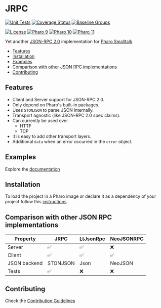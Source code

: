 # JRPC

[![Unit Tests](https://github.com/ba-st-dependencies/JRPC/actions/workflows/unit-tests.yml/badge.svg)](https://github.com/ba-st-dependencies/JRPC/actions/workflows/unit-tests.yml)
[![Coverage Status](https://codecov.io/github/ba-st-dependencies/JRPC/coverage.svg?branch=release-candidate)](https://codecov.io/gh/ba-st-dependencies/JRPC/branch/release-candidate)
[![Baseline Groups](https://github.com/ba-st-dependencies/JRPC/actions/workflows/loading-groups.yml/badge.svg)](https://github.com/ba-st-dependencies/JRPC/actions/workflows/loading-groups.yml)

[![License](https://img.shields.io/badge/license-MIT-blue.svg)](LICENSE)
[![Pharo 9](https://img.shields.io/badge/Pharo-9.0-%23aac9ff.svg)](https://pharo.org/download)
[![Pharo 10](https://img.shields.io/badge/Pharo-10-%23aac9ff.svg)](https://pharo.org/download)
[![Pharo 11](https://img.shields.io/badge/Pharo-11-%23aac9ff.svg)](https://pharo.org/download)

Yet another [JSON-RPC 2.0](https://www.jsonrpc.org/specification) implementation
for [Pharo Smalltalk](https://www.pharo.org)

- [Features](#features)
- [Installation](#installation)
- [Examples](#examples)
- [Comparison with other JSON RPC implementations](#jrpc-vs-others)
- [Contributing](#contributing)

## Features

- Client and Server support for JSON-RPC 2.0.
- Only depend on Pharo's built-in packages.
- Uses `STONJSON` to parse JSON internally.
- Transport agnostic (like JSON-RPC 2.0 spec claims).
- Can currently be used over
  - HTTP
  - TCP
- It is easy to add other transport layers.
- Additional `data` when an error occurred in the `error` object.

## Examples

Explore the [documentation](docs/Examples.md)

## Installation

To load the project in a Pharo image or declare it as a dependency of your project follow this [instructions](docs/Installation.md).

## Comparison with other JSON RPC implementations

| Property     | JRPC               | LtJsonRpc          | NeoJSONRPC         |
|--------------|--------------------|--------------------|--------------------|
| Server       | :white_check_mark: | :white_check_mark: | :x:                |
| Client       | :white_check_mark: | :white_check_mark: | :white_check_mark: |
| JSON backend | STONJSON           | Json               | NeoJSON            |
| Tests        | :white_check_mark: | :x:                | :x:                |

## Contributing

Check the [Contribution Guidelines](CONTRIBUTING.md)
